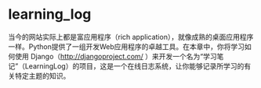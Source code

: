 # learning_log
当今的网站实际上都是富应用程序（rich application），就像成熟的桌面应用程序一样。Python提供了一组开发Web应用程序的卓越工具。在本章中，你将学习如何使用 Django（http://djangoproject.com/ ）来开发一个名为“学习笔记”（LearningLog）的项目，这是一个在线日志系统，让你能够记录所学习的有关特定主题的知识。
